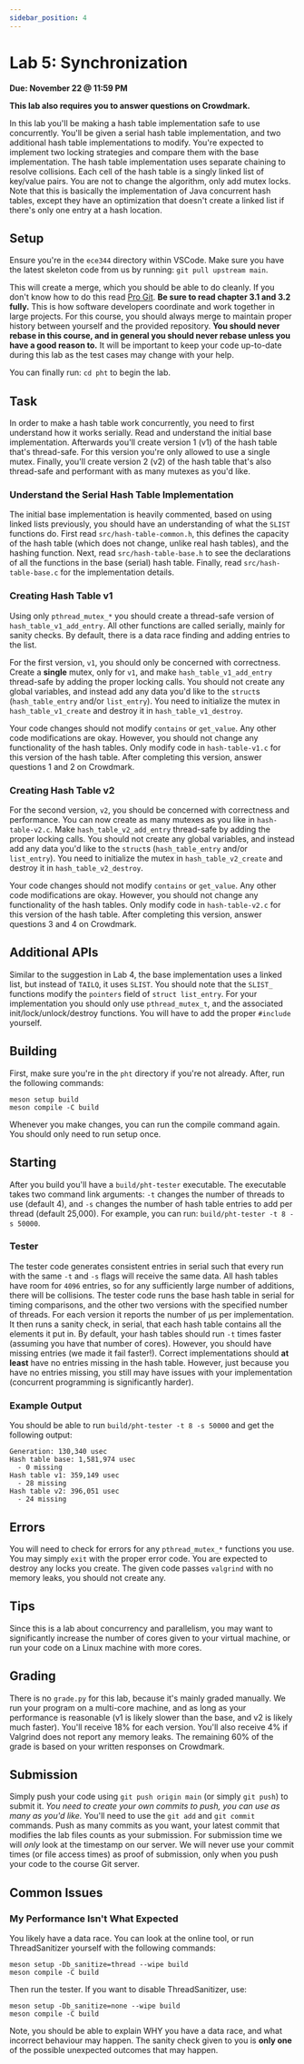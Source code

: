 ```yaml
---
sidebar_position: 4
---
```


# Lab 5: Synchronization

**Due: November 22 @ 11:59 PM**

**This lab also requires you to answer questions on Crowdmark.**

In this lab you'll be making a hash table implementation safe to use
concurrently.
You'll be given a serial hash table implementation, and two additional hash
table implementations to modify.
You're expected to implement two locking strategies and compare them with the
base implementation.
The hash table implementation uses separate chaining to resolve collisions.
Each cell of the hash table is a singly linked list of key/value pairs.
You are not to change the algorithm, only add mutex locks.
Note that this is basically the implementation of Java concurrent hash tables,
except they have an optimization that doesn't create a linked list if there's
only one entry at a hash location.

## Setup

Ensure you're in the `ece344` directory within VSCode.
Make sure you have the latest skeleton code from us by running:
`git pull upstream main`.

This will create a merge, which you should be able to do cleanly.
If you don't know how to do this read [Pro Git][pro-git].
**Be sure to read chapter 3.1 and 3.2 fully.**
This is how software developers coordinate and work together in large projects.
For this course, you should always merge to maintain proper history between
yourself and the provided repository.
**You should never rebase in this course, and in general you should
never rebase unless you have a good reason to.**
It will be important to keep your code up-to-date during this lab as the
test cases may change with your help.

You can finally run: `cd pht` to begin the lab.

## Task

In order to make a hash table work concurrently, you need to first understand
how it works serially. Read and understand the initial base implementation.
Afterwards you'll create version 1 (v1) of the hash table that's thread-safe.
For this version you're only allowed to use a single mutex.
Finally, you'll create version 2 (v2) of the hash table that's also thread-safe
and performant with as many mutexes as you'd like.

### Understand the Serial Hash Table Implementation

The initial base implementation is heavily commented, based on using linked
lists previously, you should have an understanding of what the `SLIST` functions
do. First read `src/hash-table-common.h`, this defines the capacity of the
hash table (which does not change, unlike real hash tables), and the hashing
function. Next, read `src/hash-table-base.h` to see the declarations of all the
functions in the base (serial) hash table. Finally, read `src/hash-table-base.c`
for the implementation details.

### Creating Hash Table v1

Using only `pthread_mutex_*` you should create a thread-safe version of
`hash_table_v1_add_entry`.
All other functions are called serially, mainly for sanity checks.
By default, there is a data race finding and adding entries to the list.

For the first version, `v1`, you should only be concerned with
correctness.
Create a **single** mutex, only for `v1`, and make 
`hash_table_v1_add_entry` thread-safe by adding the proper locking
calls.
You should not create any global variables, and instead add any data you'd
like to the `struct`s (`hash_table_entry` and/or `list_entry`).
You need to initialize the mutex in `hash_table_v1_create` and destroy
it in `hash_table_v1_destroy`.

Your code changes
should not modify `contains` or `get_value`. Any other code
modifications are okay. However, you should not change any functionality of the
hash tables.
Only modify code in `hash-table-v1.c` for this version of the hash
table.
After completing this version, answer questions 1 and 2 on Crowdmark.


### Creating Hash Table v2

For the second version, `v2`, you should be concerned with correctness
and performance.
You can now create as many mutexes as you like in `hash-table-v2.c`.
Make `hash_table_v2_add_entry` thread-safe by adding the proper
locking calls.
You should not create any global variables, and instead add any data you'd
like to the `struct`s (`hash_table_entry` and/or `list_entry`).
You need to initialize the mutex in `hash_table_v2_create` and destroy
it in `hash_table_v2_destroy`.

Your code changes
should not modify `contains` or `get_value`. Any other code
modifications are okay. However, you should not change any functionality of the
hash tables.
Only modify code in `hash-table-v2.c` for this version of the hash
table.
After completing this version, answer questions 3 and 4 on Crowdmark.

## Additional APIs

Similar to the suggestion in Lab 4, the base implementation uses a linked list,
but instead of `TAILQ`, it uses `SLIST`.
You should note that the `SLIST_` functions modify the `pointers`
field of `struct list_entry`.
For your implementation you should only use `pthread_mutex_t`, and
the associated init/lock/unlock/destroy functions.
You will have to add the proper `#include` yourself.

## Building

First, make sure you're in the `pht` directory if you're not already.
After, run the following commands:

    meson setup build
    meson compile -C build

Whenever you make changes, you can run the compile command again.
You should only need to run setup once.

## Starting

After you build you'll have a `build/pht-tester` executable.
The executable takes two command link arguments: `-t` changes the number
of threads to use (default 4), and `-s` changes the number of hash table
entries to add per thread (default 25,000).
For example, you can run: `build/pht-tester -t 8 -s 50000`.

### Tester

The tester code generates consistent entries in serial such that every run
with the same `-t` and `-s` flags will receive the same data.
All hash tables have room for `4096` entries, so for any sufficiently
large number of additions, there will be collisions.
The tester code runs the base hash table in serial for timing comparisons,
and the other two versions with the specified number of threads.
For each version it reports the number of µs per implementation.
It then runs a sanity check, in serial, that each hash table contains all
the elements it put in.
By default, your hash tables should run `-t` times faster (assuming you
have that number of cores).
However, you should have missing entries (we made it fail faster!).
Correct implementations should **at least** have no entries missing in
the hash table.
However, just because you have no entries missing, you still may have issues
with your implementation (concurrent programming is significantly harder).

### Example Output

You should be able to run `build/pht-tester -t 8 -s 50000` and get the following
output:

    Generation: 130,340 usec
    Hash table base: 1,581,974 usec
      - 0 missing
    Hash table v1: 359,149 usec
      - 28 missing
    Hash table v2: 396,051 usec
      - 24 missing

## Errors

You will need to check for errors for any `pthread_mutex_*` functions
you use.
You may simply `exit` with the proper error code.
You are expected to destroy any locks you create.
The given code passes `valgrind` with no memory leaks, you should not
create any.

## Tips

Since this is a lab about concurrency and parallelism, you may want to
significantly increase the number of cores given to your virtual machine, or
run your code on a Linux machine with more cores.

## Grading

There is no `grade.py` for this lab, because it's mainly graded manually.
We run your program on a multi-core machine, and as long as your performance
is reasonable (v1 is likely slower than the base, and v2 is likely much faster).
You'll receive 18% for each version. You'll also receive 4% if Valgrind does
not report any memory leaks. The remaining 60% of the grade is based on your
written responses on Crowdmark.

## Submission

Simply push your code using `git push origin main` (or simply
`git push`) to submit it.
*You need to create your own commits to push, you can use as many
as you'd like.*
You'll need to use the `git add` and `git commit` commands.
Push as many commits as you want, your latest commit that modifies
the lab files counts as your submission.
For submission time we will *only* look at the timestamp on our server.
We will never use your commit times (or file access times) as proof of
submission, only when you push your code to the course Git server.

## Common Issues

### My Performance Isn't What Expected

You likely have a data race. You can look at the online tool, or run
ThreadSanitizer yourself with the following commands:

    meson setup -Db_sanitize=thread --wipe build
    meson compile -C build
  
Then run the tester. If you want to disable ThreadSanitizer, use:

    meson setup -Db_sanitize=none --wipe build
    meson compile -C build

Note, you should be able to explain WHY you have a data race, and what incorrect
behaviour may happen. The sanity check given to you is **only one** of the
possible unexpected outcomes that may happen.

[pro-git]: https://git-scm.com/book/en/v2/
